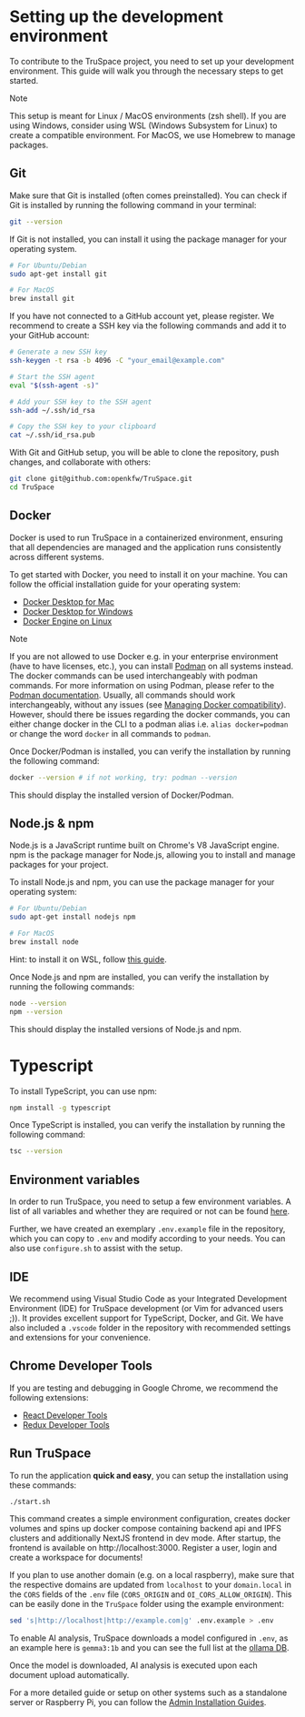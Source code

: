 # Setting up the development environment

To contribute to the TruSpace project, you need to set up your development environment. This guide will walk you through the necessary steps to get started.

> [!NOTE]
> This setup is meant for Linux / MacOS environments (zsh shell). If you are using Windows, consider using WSL (Windows Subsystem for Linux) to create a compatible environment. For MacOS, we use Homebrew to manage packages.

## Git

Make sure that Git is installed (often comes preinstalled). You can check if Git is installed by running the following command in your terminal:

```bash
git --version
```

If Git is not installed, you can install it using the package manager for your operating system.

```bash
# For Ubuntu/Debian
sudo apt-get install git

# For MacOS
brew install git
```

If you have not connected to a GitHub account yet, please register. We recommend to create a SSH key via the following commands and add it to your GitHub account:

```bash
# Generate a new SSH key
ssh-keygen -t rsa -b 4096 -C "your_email@example.com"

# Start the SSH agent
eval "$(ssh-agent -s)"

# Add your SSH key to the SSH agent
ssh-add ~/.ssh/id_rsa

# Copy the SSH key to your clipboard
cat ~/.ssh/id_rsa.pub
```

With Git and GitHub setup, you will be able to clone the repository, push changes, and collaborate with others:

```bash
git clone git@github.com:openkfw/TruSpace.git
cd TruSpace
```

## Docker

Docker is used to run TruSpace in a containerized environment, ensuring that all dependencies are managed and the application runs consistently across different systems.

To get started with Docker, you need to install it on your machine. You can follow the official installation guide for your operating system:

- [Docker Desktop for Mac](https://docs.docker.com/desktop/install/mac-install/)
- [Docker Desktop for Windows](https://docs.docker.com/desktop/install/windows-install/)
- [Docker Engine on Linux](https://docs.docker.com/engine/install/)

> [!NOTE]
> If you are not allowed to use Docker e.g. in your enterprise environment (have to have licenses, etc.), you can install [Podman](https://podman.io/docs/installation) on all systems instead. The docker commands can be used interchangeably with podman commands. For more information on using Podman, please refer to the [Podman documentation](https://podman.io/docs/). Usually, all commands should work interchangeably, without any issues (see [Managing Docker compatibility](https://podman-desktop.io/docs/migrating-from-docker/managing-docker-compatibility)). However, should there be issues regarding the docker commands, you can either change docker in the CLI to a podman alias i.e. `alias docker=podman` or change the word `docker` in all commands to `podman`.

Once Docker/Podman is installed, you can verify the installation by running the following command:

```bash
docker --version # if not working, try: podman --version
```

This should display the installed version of Docker/Podman.

## Node.js & npm

Node.js is a JavaScript runtime built on Chrome's V8 JavaScript engine. npm is the package manager for Node.js, allowing you to install and manage packages for your project.

To install Node.js and npm, you can use the package manager for your operating system:

```bash
# For Ubuntu/Debian
sudo apt-get install nodejs npm

# For MacOS
brew install node
```

Hint: to install it on WSL, follow [this guide](https://learn.microsoft.com/en-us/windows/dev-environment/javascript/nodejs-on-wsl).

Once Node.js and npm are installed, you can verify the installation by running the following commands:

```bash
node --version
npm --version
```

This should display the installed versions of Node.js and npm.

# Typescript

To install TypeScript, you can use npm:

```bash
npm install -g typescript
```

Once TypeScript is installed, you can verify the installation by running the following command:

```bash
tsc --version
```

## Environment variables

In order to run TruSpace, you need to setup a few environment variables. A list of all variables and whether they are required or not can be found [here](../ENVIRONMENT_VARIABLES.md).

Further, we have created an exemplary `.env.example` file in the repository, which you can copy to `.env` and modify according to your needs. You can also use `configure.sh` to assist with the setup.

## IDE

We recommend using Visual Studio Code as your Integrated Development Environment (IDE) for TruSpace development (or Vim for advanced users ;)). It provides excellent support for TypeScript, Docker, and Git. We have also included a `.vscode` folder in the repository with recommended settings and extensions for your convenience.

## Chrome Developer Tools

If you are testing and debugging in Google Chrome, we recommend the following extensions:

- [React Developer Tools](https://chromewebstore.google.com/detail/react-developer-tools/fmkadmapgofadopljbjfkapdkoienihi?pli=1)
- [Redux Developer Tools](https://chromewebstore.google.com/detail/redux-devtools/lmhkpmbekcpmknklioeibfkpmmfibljd)

## Run TruSpace

To run the application **quick and easy**, you can setup the installation using these commands:

```bash
./start.sh
```

This command creates a simple environment configuration, creates docker volumes and spins up docker compose containing backend api and IPFS clusters and additionally NextJS frontend in dev mode. After startup, the frontend is available on http://localhost:3000. Register a user, login and create a workspace for documents!

If you plan to use another domain (e.g. on a local raspberry), make sure that the respective domains are updated from `localhost` to your `domain.local` in the `CORS` fields of the `.env` file (`CORS_ORIGIN` and `OI_CORS_ALLOW_ORIGIN`). This can be easily done in the `TruSpace` folder using the example environment:

```bash
sed 's|http://localhost|http://example.com|g' .env.example > .env
```

To enable AI analysis, TruSpace downloads a model configured in `.env`, as an example here is `gemma3:1b` and you can see the full list at the [ollama DB](https://ollama.com/library?q=mistral&sort=popular).

Once the model is downloaded, AI analysis is executed upon each document upload automatically.

For a more detailed guide or setup on other systems such as a standalone server or Raspberry Pi, you can follow the [Admin Installation Guides](../Admin%20Guide/Setup%20TruSpace/Installation.md).
